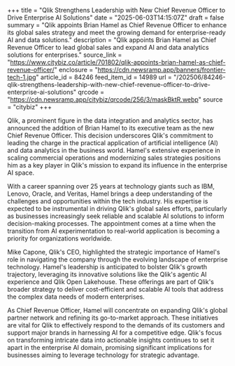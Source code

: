 +++
title = "Qlik Strengthens Leadership with New Chief Revenue Officer to Drive Enterprise AI Solutions"
date = "2025-06-03T14:15:07Z"
draft = false
summary = "Qlik appoints Brian Hamel as Chief Revenue Officer to enhance its global sales strategy and meet the growing demand for enterprise-ready AI and data solutions."
description = "Qlik appoints Brian Hamel as Chief Revenue Officer to lead global sales and expand AI and data analytics solutions for enterprises."
source_link = "https://www.citybiz.co/article/701802/qlik-appoints-brian-hamel-as-chief-revenue-officer/"
enclosure = "https://cdn.newsramp.app/banners/frontier-tech-1.jpg"
article_id = 84246
feed_item_id = 14989
url = "/202506/84246-qlik-strengthens-leadership-with-new-chief-revenue-officer-to-drive-enterprise-ai-solutions"
qrcode = "https://cdn.newsramp.app/citybiz/qrcode/256/3/maskBktR.webp"
source = "citybiz"
+++

<p>Qlik, a prominent figure in the data integration and analytics sector, has announced the addition of Brian Hamel to its executive team as the new Chief Revenue Officer. This decision underscores Qlik's commitment to leading the charge in the practical application of artificial intelligence (AI) and data analytics in the business world. Hamel's extensive experience in scaling commercial operations and modernizing sales strategies positions him as a key player in Qlik's mission to expand its influence in the enterprise AI space.</p><p>With a career spanning over 25 years at technology giants such as IBM, Lenovo, Oracle, and Veritas, Hamel brings a deep understanding of the challenges and opportunities within the tech industry. His expertise is expected to be instrumental in driving Qlik's global sales efforts, particularly as businesses increasingly seek reliable and scalable AI solutions to inform decision-making processes. The appointment comes at a time when the transition from AI experimentation to real-world application is becoming a priority for organizations worldwide.</p><p>Mike Capone, Qlik's CEO, highlighted the strategic importance of Hamel's role in navigating the company through the evolving landscape of enterprise technology. Hamel's leadership is anticipated to bolster Qlik's growth trajectory, leveraging its innovative solutions like the Qlik's agentic AI experience and Qlik Open Lakehouse. These offerings are part of Qlik's broader strategy to deliver cost-efficient and scalable AI tools that address the complex data needs of modern enterprises.</p><p>As Chief Revenue Officer, Hamel will concentrate on expanding Qlik's global partner network and refining its go-to-market approach. These initiatives are vital for Qlik to effectively respond to the demands of its customers and support major brands in harnessing AI for a competitive edge. Qlik's focus on transforming intricate data into actionable insights continues to set it apart in the enterprise AI domain, promising significant implications for businesses aiming to leverage technology for strategic advantage.</p>